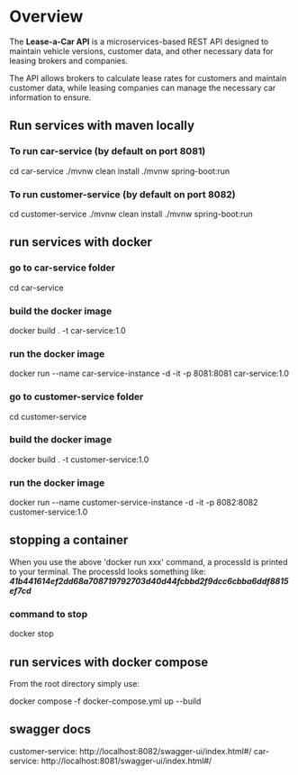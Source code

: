 # Overview
The **Lease-a-Car API** is a microservices-based REST API designed to maintain vehicle versions, customer data, and other necessary data for leasing brokers and companies. 

The API allows brokers to calculate lease rates for customers and maintain customer data, while leasing companies can manage the necessary car information to ensure.

## Run services with maven locally

### To run car-service (by default on port 8081)
cd car-service
./mvnw clean install
./mvnw spring-boot:run

### To run customer-service (by default on port 8082)
cd customer-service
./mvnw clean install
./mvnw spring-boot:run

## run services with docker

### go to car-service folder
cd car-service
### build the docker image
docker build . -t car-service:1.0
### run the docker image
docker run --name car-service-instance -d -it -p 8081:8081 car-service:1.0

### go to customer-service folder
cd customer-service
### build the docker image
docker build . -t customer-service:1.0
### run the docker image
docker run --name customer-service-instance -d -it -p 8082:8082 customer-service:1.0

## stopping a container
When you use the above 'docker run xxx' command, a processId is printed to your terminal. The processId looks something like: ***41b441614ef2dd68a708719792703d40d44fcbbd2f9dcc6cbba6ddf8815ef7cd***
### command to stop
docker stop <TheProcessId>

## run services with docker compose
From the root directory simply use:

docker compose -f docker-compose.yml up --build

## swagger docs
customer-service: http://localhost:8082/swagger-ui/index.html#/
car-service: http://localhost:8081/swagger-ui/index.html#/



